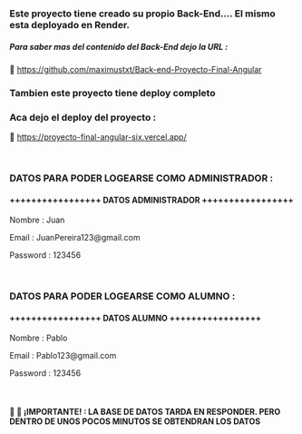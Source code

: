 <h3>Este proyecto tiene creado su propio Back-End.... El mismo esta deployado en Render.</h3>  

  <h5>Para saber mas del contenido del Back-End dejo la URL : </h5>

📌 https://github.com/maximustxt/Back-end-Proyecto-Final-Angular

<h3>Tambien este proyecto tiene deploy completo</h3>


<h3>Aca dejo el deploy del proyecto :</h3>

📌 https://proyecto-final-angular-six.vercel.app/



<br/>
<h3>DATOS PARA PODER LOGEARSE COMO ADMINISTRADOR : </h3>

<h4>+++++++++++++++++ DATOS ADMINISTRADOR +++++++++++++++++</h4>
<p>Nombre : Juan</p>
<p>Email : JuanPereira123@gmail.com</p>
<p>Password : 123456</p>
<br/>
<h3>DATOS PARA PODER LOGEARSE COMO ALUMNO : </h3>

<h4>+++++++++++++++++ DATOS ALUMNO +++++++++++++++++</h4>
<p>Nombre : Pablo</p>
<p>Email : Pablo123@gmail.com</p>
<p>Password : 123456</p>
<br/>


<h4>📢 📢 ¡IMPORTANTE! : LA BASE DE DATOS TARDA EN RESPONDER. PERO DENTRO DE UNOS POCOS MINUTOS SE OBTENDRAN LOS DATOS</h4> 

